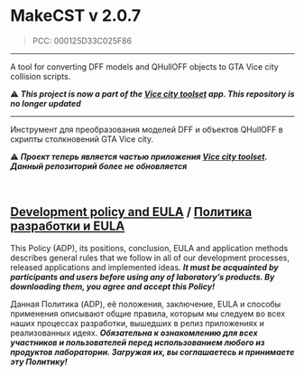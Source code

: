 # MakeCST v 2.0.7
> PCC: 000125D33C025F86

---

A tool for converting DFF models and QHullOFF objects to GTA Vice city collision scripts.

:warning: ***This project is now a part of the [Vice city toolset](https://adslbarxatov.github.io/ViceCityToolset) app.
This repository is no longer updated***

---

Инструмент для преобразования моделей DFF и объектов QHullOFF в скрипты столкновений GTA Vice city.

:warning: ***Проект теперь является частью приложения [Vice city toolset](https://adslbarxatov.github.io/ViceCityToolset/ru).
Данный репозиторий более не обновляется***

&nbsp;



## [Development policy and EULA](https://adslbarxatov.github.io/ADP) / [Политика разработки и EULA](https://adslbarxatov.github.io/ADP/ru)

This Policy (ADP), its positions, conclusion, EULA and application methods
describes general rules that we follow in all of our development processes, released applications and implemented ideas.
***It must be acquainted by participants and users before using any of laboratory’s products.
By downloading them, you agree and accept this Policy!***

Данная Политика (ADP), её положения, заключение, EULA и способы применения
описывают общие правила, которым мы следуем во всех наших процессах разработки, вышедших в релиз приложениях
и реализованных идеях.
***Обязательна к ознакомлению для всех участников и пользователей перед использованием любого из продуктов лаборатории.
Загружая их, вы соглашаетесь и принимаете эту Политику!***
